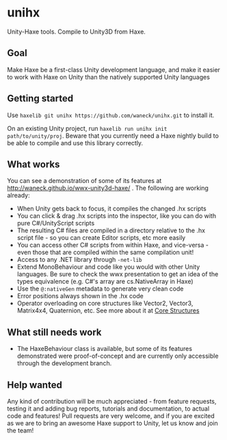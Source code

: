 # unihx
Unity-Haxe tools. Compile to Unity3D from Haxe.

## Goal
Make Haxe be a first-class Unity development language, and make it easier to work with Haxe on Unity than the natively supported Unity languages

## Getting started
Use `haxelib git unihx https://github.com/waneck/unihx.git` to install it.

On an existing Unity project, run `haxelib run unihx init path/to/unity/proj`. Beware that you currently need a Haxe nightly build to be able to compile and use this library correctly.

## What works
You can see a demonstration of some of its features at http://waneck.github.io/wwx-unity3d-haxe/ . The following are working already:
 * When Unity gets back to focus, it compiles the changed .hx scripts
 * You can click & drag .hx scripts into the inspector, like you can do with pure C#/UnityScript scripts
 * The resulting C# files are compiled in a directory relative to the .hx script file - so you can create Editor scripts, etc more easily
 * You can access other C# scripts from within Haxe, and vice-versa - even those that are compiled within the same compilation unit!
 * Access to any .NET library through `-net-lib`
 * Extend MonoBehaviour and code like you would with other Unity languages. Be sure to check the wwx presentation to get an idea of the types equivalence (e.g. C#'s array are cs.NativeArray in Haxe)
 * Use the `@:nativeGen` metadata to generate very clean code
 * Error positions always shown in the .hx code
 * Operator overloading on core structures like Vector2, Vector3, Matrix4x4, Quaternion, etc. See more about it at [Core Structures](https://github.com/waneck/unihx/wiki/Core-Structures)
 
## What still needs work
 * The HaxeBehaviour class is available, but some of its features demonstrated were proof-of-concept and are currently only accessible through the development branch.

## Help wanted
Any kind of contribution will be much appreciated - from feature requests, testing it and adding bug reports, tutorials and documentation, to actual code and features!
Pull requests are very welcome, and if you are excited as we are to bring an awesome Haxe support to Unity, let us know and join the team!
